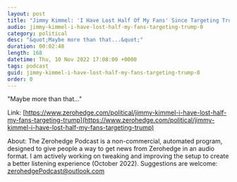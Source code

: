```yaml
---
layout: post
title: "Jimmy Kimmel: 'I Have Lost Half Of My Fans' Since Targeting Trump"
audio: jimmy-kimmel-i-have-lost-half-my-fans-targeting-trump-0
category: political
desc: "&quot;Maybe more than that...&quot;"
duration: 00:02:48
length: 168
datetime: Thu, 10 Nov 2022 17:08:00 +0000
tags: podcast
guid: jimmy-kimmel-i-have-lost-half-my-fans-targeting-trump-0
order: 0
---
```

&quot;Maybe more than that...&quot;

Link: [https://www.zerohedge.com/political/jimmy-kimmel-i-have-lost-half-my-fans-targeting-trump](https://www.zerohedge.com/political/jimmy-kimmel-i-have-lost-half-my-fans-targeting-trump)

About: The Zerohedge Podcast is a non-commercial, automated program, designed to give people a way to get news from Zerohedge in an audio format.  I am actively working on tweaking and improving the setup to create a better listening experience (October 2022).  Suggestions are welcome: [zerohedgePodcast@outlook.com](mailto:zerohedgePodcast@outlook.com)
